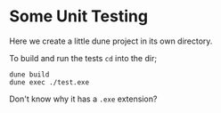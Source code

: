 # Some Unit Testing

Here we create a little dune project in its own directory.

To build and run the tests `cd` into the dir;

```shell
dune build
dune exec ./test.exe
```

Don't know why it has a `.exe` extension?